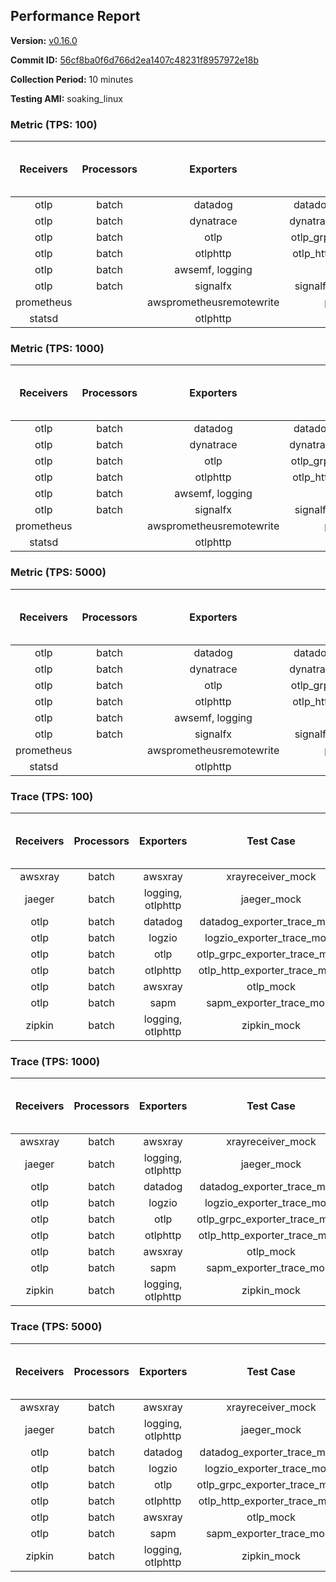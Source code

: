 ## Performance Report

**Version:** [v0.16.0](https://github.com/aws-observability/aws-otel-collector/releases/tag/v0.16.0)

**Commit ID:** [56cf8ba0f6d766d2ea1407c48231f8957972e18b](https://github.com/aws-observability/aws-otel-collector/commit/56cf8ba0f6d766d2ea1407c48231f8957972e18b)

**Collection Period:** 10 minutes

**Testing AMI:** soaking_linux


### Metric (TPS: 100)
| Receivers | Processors | Exporters | Test Case | Data Type | Instance Type | Avg CPU Usage (Percent) | Avg Memory Usage (Megabytes) | Max CPU Usage (Percent) | Max Memory Usage (Megabytes) |
|:---------:|:----------:|:---------:|:---------:|:---------:|:-------------:|:-----------------------:|:----------------------------:|:-----------------------:|:----------------------------:|
| otlp | batch | datadog | datadog_exporter_metric_mock | otlp | m5.2xlarge | 0.05 | 65.44 | 0.40 | 66.70 |
| otlp | batch | dynatrace | dynatrace_exporter_metric_mock | otlp | m5.2xlarge | 0.04 | 62.94 | 0.20 | 63.55 |
| otlp | batch | otlp | otlp_grpc_exporter_metric_mock | otlp | m5.2xlarge | 0.04 | 62.64 | 0.10 | 63.74 |
| otlp | batch | otlphttp | otlp_http_exporter_metric_mock | otlp | m5.2xlarge | 0.04 | 62.66 | 0.10 | 62.97 |
| otlp | batch | awsemf, logging | otlp_metric_mock | otlp | m5.2xlarge | 0.04 | 62.44 | 0.20 | 62.53 |
| otlp | batch | signalfx | signalfx_exporter_metric_mock | otlp | m5.2xlarge | 0.04 | 63.00 | 0.20 | 63.26 |
| prometheus |  | awsprometheusremotewrite | prometheus_mock | prometheus | m5.2xlarge | 0.13 | 75.53 | 0.40 | 76.77 |
| statsd |  | otlphttp | statsd_mock | statsd | m5.2xlarge | 0.02 | 61.05 | 0.10 | 62.79 |

### Metric (TPS: 1000)
| Receivers | Processors | Exporters | Test Case | Data Type | Instance Type | Avg CPU Usage (Percent) | Avg Memory Usage (Megabytes) | Max CPU Usage (Percent) | Max Memory Usage (Megabytes) |
|:---------:|:----------:|:---------:|:---------:|:---------:|:-------------:|:-----------------------:|:----------------------------:|:-----------------------:|:----------------------------:|
| otlp | batch | datadog | datadog_exporter_metric_mock | otlp | m5.2xlarge | 0.04 | 65.50 | 0.30 | 66.00 |
| otlp | batch | dynatrace | dynatrace_exporter_metric_mock | otlp | m5.2xlarge | 0.04 | 63.10 | 0.20 | 63.24 |
| otlp | batch | otlp | otlp_grpc_exporter_metric_mock | otlp | m5.2xlarge | 0.04 | 62.61 | 0.20 | 62.77 |
| otlp | batch | otlphttp | otlp_http_exporter_metric_mock | otlp | m5.2xlarge | 0.04 | 62.67 | 0.20 | 63.20 |
| otlp | batch | awsemf, logging | otlp_metric_mock | otlp | m5.2xlarge | 0.04 | 62.46 | 0.20 | 62.99 |
| otlp | batch | signalfx | signalfx_exporter_metric_mock | otlp | m5.2xlarge | 0.05 | 64.01 | 0.20 | 64.23 |
| prometheus |  | awsprometheusremotewrite | prometheus_mock | prometheus | m5.2xlarge | 1.40 | 113.52 | 2.90 | 119.41 |
| statsd |  | otlphttp | statsd_mock | statsd | m5.2xlarge | 0.01 | 61.14 | 0.10 | 61.70 |

### Metric (TPS: 5000)
| Receivers | Processors | Exporters | Test Case | Data Type | Instance Type | Avg CPU Usage (Percent) | Avg Memory Usage (Megabytes) | Max CPU Usage (Percent) | Max Memory Usage (Megabytes) |
|:---------:|:----------:|:---------:|:---------:|:---------:|:-------------:|:-----------------------:|:----------------------------:|:-----------------------:|:----------------------------:|
| otlp | batch | datadog | datadog_exporter_metric_mock | otlp | m5.2xlarge | 0.05 | 63.31 | 0.20 | 64.51 |
| otlp | batch | dynatrace | dynatrace_exporter_metric_mock | otlp | m5.2xlarge | 0.04 | 60.97 | 0.20 | 61.58 |
| otlp | batch | otlp | otlp_grpc_exporter_metric_mock | otlp | m5.2xlarge | 0.04 | 63.06 | 0.20 | 63.80 |
| otlp | batch | otlphttp | otlp_http_exporter_metric_mock | otlp | m5.2xlarge | 0.04 | 62.45 | 0.20 | 62.55 |
| otlp | batch | awsemf, logging | otlp_metric_mock | otlp | m5.2xlarge | 0.05 | 61.53 | 0.20 | 62.19 |
| otlp | batch | signalfx | signalfx_exporter_metric_mock | otlp | m5.2xlarge | 0.04 | 63.52 | 0.30 | 64.13 |
| prometheus |  | awsprometheusremotewrite | prometheus_mock | prometheus | m5.2xlarge | 8.10 | 267.73 | 14.40 | 298.20 |
| statsd |  | otlphttp | statsd_mock | statsd | m5.2xlarge | 0.01 | 62.62 | 0.10 | 63.28 |

### Trace (TPS: 100)
| Receivers | Processors | Exporters | Test Case | Data Type | Instance Type | Avg CPU Usage (Percent) | Avg Memory Usage (Megabytes) | Max CPU Usage (Percent) | Max Memory Usage (Megabytes) |
|:---------:|:----------:|:---------:|:---------:|:---------:|:-------------:|:-----------------------:|:----------------------------:|:-----------------------:|:----------------------------:|
| awsxray | batch | awsxray | xrayreceiver_mock | xray | m5.2xlarge | 4.98 | 147.53 | 6.20 | 209.34 |
| jaeger | batch | logging, otlphttp | jaeger_mock | jaeger | m5.2xlarge | 2.29 | 80.49 | 2.60 | 82.21 |
| otlp | batch | datadog | datadog_exporter_trace_mock | otlp | m5.2xlarge | 4.29 | 77.56 | 5.00 | 78.39 |
| otlp | batch | logzio | logzio_exporter_trace_mock | otlp | m5.2xlarge | 3.26 | 95.76 | 3.70 | 97.36 |
| otlp | batch | otlp | otlp_grpc_exporter_trace_mock | otlp | m5.2xlarge | 3.12 | 140.64 | 4.40 | 191.05 |
| otlp | batch | otlphttp | otlp_http_exporter_trace_mock | otlp | m5.2xlarge | 3.26 | 74.32 | 3.60 | 74.92 |
| otlp | batch | awsxray | otlp_mock | otlp | m5.2xlarge | 3.82 | 75.72 | 4.20 | 76.96 |
| otlp | batch | sapm | sapm_exporter_trace_mock | otlp | m5.2xlarge | 3.53 | 88.68 | 3.90 | 89.03 |
| zipkin | batch | logging, otlphttp | zipkin_mock | zipkin | m5.2xlarge | 5.88 | 81.80 | 7.00 | 86.47 |

### Trace (TPS: 1000)
| Receivers | Processors | Exporters | Test Case | Data Type | Instance Type | Avg CPU Usage (Percent) | Avg Memory Usage (Megabytes) | Max CPU Usage (Percent) | Max Memory Usage (Megabytes) |
|:---------:|:----------:|:---------:|:---------:|:---------:|:-------------:|:-----------------------:|:----------------------------:|:-----------------------:|:----------------------------:|
| awsxray | batch | awsxray | xrayreceiver_mock | xray | m5.2xlarge | 26.07 | 496.48 | 34.80 | 817.40 |
| jaeger | batch | logging, otlphttp | jaeger_mock | jaeger | m5.2xlarge | 17.69 | 154.85 | 23.19 | 188.47 |
| otlp | batch | datadog | datadog_exporter_trace_mock | otlp | m5.2xlarge | 33.26 | 78.73 | 34.20 | 79.59 |
| otlp | batch | logzio | logzio_exporter_trace_mock | otlp | m5.2xlarge | 29.31 | 105.43 | 30.81 | 110.11 |
| otlp | batch | otlp | otlp_grpc_exporter_trace_mock | otlp | m5.2xlarge | 27.22 | 749.27 | 39.99 | 1308.23 |
| otlp | batch | otlphttp | otlp_http_exporter_trace_mock | otlp | m5.2xlarge | 26.24 | 75.80 | 26.80 | 76.41 |
| otlp | batch | awsxray | otlp_mock | otlp | m5.2xlarge | 33.33 | 79.23 | 43.67 | 80.74 |
| otlp | batch | sapm | sapm_exporter_trace_mock | otlp | m5.2xlarge | 25.72 | 89.43 | 26.60 | 89.87 |
| zipkin | batch | logging, otlphttp | zipkin_mock | zipkin | m5.2xlarge | 29.97 | 476.30 | 36.50 | 531.38 |

### Trace (TPS: 5000)
| Receivers | Processors | Exporters | Test Case | Data Type | Instance Type | Avg CPU Usage (Percent) | Avg Memory Usage (Megabytes) | Max CPU Usage (Percent) | Max Memory Usage (Megabytes) |
|:---------:|:----------:|:---------:|:---------:|:---------:|:-------------:|:-----------------------:|:----------------------------:|:-----------------------:|:----------------------------:|
| awsxray | batch | awsxray | xrayreceiver_mock | xray | m5.2xlarge | 37.55 | 758.51 | 49.30 | 1255.73 |
| jaeger | batch | logging, otlphttp | jaeger_mock | jaeger | m5.2xlarge | 17.02 | 170.97 | 21.99 | 200.68 |
| otlp | batch | datadog | datadog_exporter_trace_mock | otlp | m5.2xlarge | 124.16 | 85.00 | 133.15 | 86.02 |
| otlp | batch | logzio | logzio_exporter_trace_mock | otlp | m5.2xlarge | 107.94 | 126.79 | 110.80 | 133.88 |
| otlp | batch | otlp | otlp_grpc_exporter_trace_mock | otlp | m5.2xlarge | 115.23 | 3537.62 | 186.42 | 6340.06 |
| otlp | batch | otlphttp | otlp_http_exporter_trace_mock | otlp | m5.2xlarge | 106.59 | 81.83 | 111.40 | 82.96 |
| otlp | batch | awsxray | otlp_mock | otlp | m5.2xlarge | 152.30 | 15587.01 | 542.10 | 29726.26 |
| otlp | batch | sapm | sapm_exporter_trace_mock | otlp | m5.2xlarge | 120.24 | 95.36 | 121.52 | 97.26 |
| zipkin | batch | logging, otlphttp | zipkin_mock | zipkin | m5.2xlarge | 29.65 | 507.94 | 37.39 | 574.03 |
